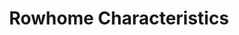 ---
pid: rs289
title: Rowhome Characteristics
location_transcription: Washington Ave ?
coordinates: "[-75.166820223665, 39.938040280285]"
zipcode: '19104'
gen_neighborhood: West Philadelphia
neighborhood: University City,Belmont,Parkside,Powelton Village
outside_phl: 
age: '23'
age_range: 20-29
instagram: 
image_file_name: rs_289.jpg
proposal_transcription: 
topic: Architecture,Neighborhoods
topic_summary: 0, 0, 0
type: Other No Form
keywords_other: Rowhome
credit: Danny Lopez
image_labels: 
twitter: 
facebook: 
permalink: "/monuments/rs289/"
layout: item-page
---
